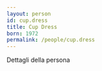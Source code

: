 ```yaml
---
layout: person
id: cup.dress
title: Cup Dress
born: 1972
permalink: /people/cup.dress
---
```


Dettagli della persona 